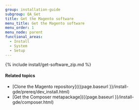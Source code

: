 ```yaml
---
group: installation-guide
subgroup: QA_Get
title: Get the Magento software
menu_title: Get the Magento software
menu_order: 1
menu_node: parent
functional_areas:
  - Install
  - System
  - Setup
---
```



{% include install/get-software_zip.md %}

#### Related topics

-   [Clone the Magento repository]({{page.baseurl }}/install-gde/prereq/dev_install.html)
-   [Get the Composer metapackage]({{page.baseurl }}/install-gde/composer.html)
